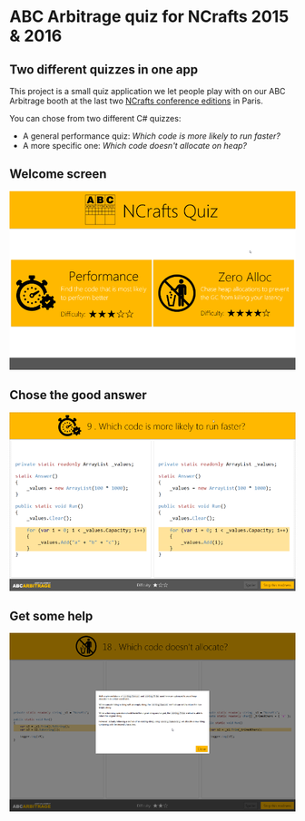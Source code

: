 # ABC Arbitrage quiz for NCrafts 2015 & 2016

## Two different quizzes in one app

This project is a small quiz application we let people play with on our ABC Arbitrage booth at the last two [NCrafts conference editions](http://ncrafts.io/) in Paris.

You can chose from two different C# quizzes:

* A general performance quiz: _Which code is more likely to run faster?_
* A more specific one: _Which code doesn't allocate on heap?_

## Welcome screen
![Play screen](./Images/screenshot1.png "Play screen")

## Chose the good answer

![Play screen](./Images/screenshot2.png "Play screen")

## Get some help

![Help screen](./Images/screenshot3.png "Help screen")